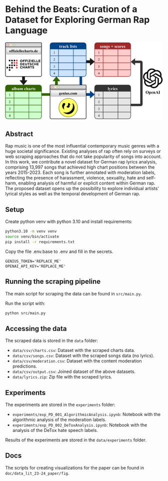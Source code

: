 # Behind the Beats: Curation of a Dataset for Exploring German Rap Language

![](doc/data_lit_23-24_paper/scraping_pipeline.png)

## Abstract

Rap music is one of the most influential contemporary music genres with a huge societal significance. Existing analyses
of rap often rely on surveys or web scraping approaches that do not take popularity of songs into account.
In this work, we contribute a novel dataset for German rap lyrics analysis, comprising 13,997 songs that achieved high
chart positions between the years 2015-2023.
Each song is further annotated with moderation labels, reflecting the presence of harassment, violence, sexuality, hate
and self-harm, enabling analysis of harmful or explicit content within German rap.
The proposed dataset opens up the possibility to explore individual artists' lyrical styles as well as the temporal
development of German rap.

## Setup

Create python venv with python 3.10 and install requirements:

```bash
python3.10 -m venv venv
source venv/bin/activate
pip install -r requirements.txt
```

Copy the file .env.base to .env and fill in the secrets.

```text
GENIUS_TOKEN='REPLACE_ME'
OPENAI_API_KEY='REPLACE_ME'
```

## Running the scraping pipeline

The main script for scraping the data can be found in `src/main.py`.

Run the script with:

```bash
python src/main.py
```

## Accessing the data

The scraped data is stored in the `data` folder:

- `data/csv/charts.csv`: Dataset with the scraped charts data.
- `data/csv/songs.csv`: Dataset with the scraped songs data (no lyrics).
- `data/csv/moderation.csv`: Dataset with the content moderation predictions.
- `data/csv/output.csv`: Joined dataset of the above datasets.
- `data/lyrics.zip`: Zip file with the scraped lyrics.

## Experiments

The experiments are stored in the `experiments` folder:

- `experiments/exp_PD_001_AlgorithmicAnalysis.ipynb`: Notebook with the algorithmic analysis of the moderation labels.
- `experiments/exp_PD_002_DeToxAnalysis.ipynb`: Notebook with the analysis of the DeTox hate speech labels.

Results of the experiments are stored in the `data/experiments` folder.

## Docs

The scripts for creating visualizations for the paper can be found in `doc/data_lit_23-24_paper/fig`.
